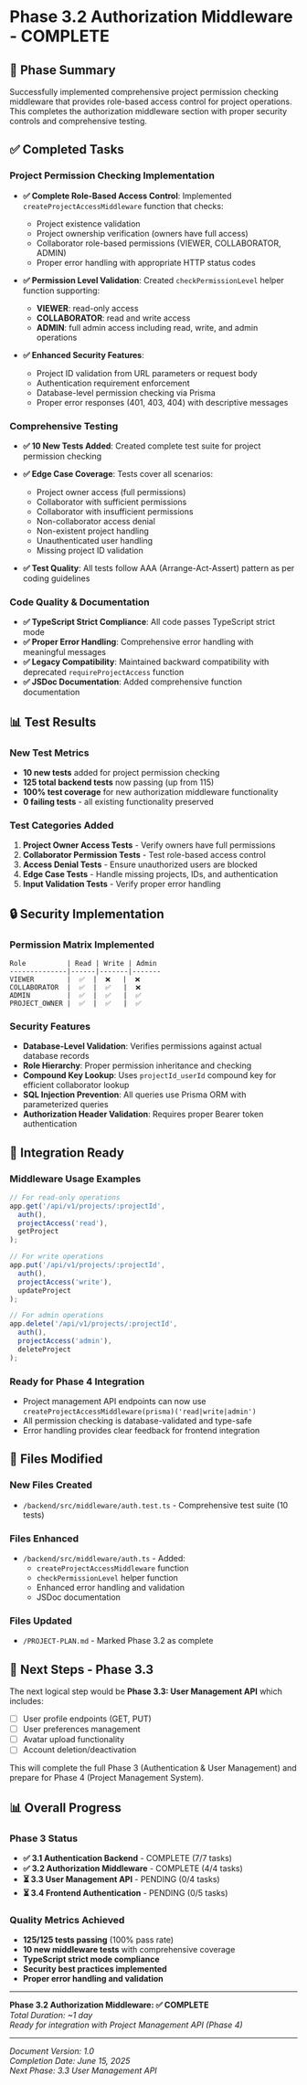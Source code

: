 # Phase 3.2 Authorization Middleware - COMPLETE

## 🎯 Phase Summary
Successfully implemented comprehensive project permission checking middleware that provides role-based access control for project operations. This completes the authorization middleware section with proper security controls and comprehensive testing.

## ✅ Completed Tasks

### Project Permission Checking Implementation
- **✅ Complete Role-Based Access Control**: Implemented `createProjectAccessMiddleware` function that checks:
  - Project existence validation
  - Project ownership verification (owners have full access)
  - Collaborator role-based permissions (VIEWER, COLLABORATOR, ADMIN)
  - Proper error handling with appropriate HTTP status codes
  
- **✅ Permission Level Validation**: Created `checkPermissionLevel` helper function supporting:
  - **VIEWER**: read-only access
  - **COLLABORATOR**: read and write access  
  - **ADMIN**: full admin access including read, write, and admin operations

- **✅ Enhanced Security Features**:
  - Project ID validation from URL parameters or request body
  - Authentication requirement enforcement
  - Database-level permission checking via Prisma
  - Proper error responses (401, 403, 404) with descriptive messages

### Comprehensive Testing
- **✅ 10 New Tests Added**: Created complete test suite for project permission checking
- **✅ Edge Case Coverage**: Tests cover all scenarios:
  - Project owner access (full permissions)
  - Collaborator with sufficient permissions
  - Collaborator with insufficient permissions
  - Non-collaborator access denial
  - Non-existent project handling
  - Unauthenticated user handling
  - Missing project ID validation

- **✅ Test Quality**: All tests follow AAA (Arrange-Act-Assert) pattern as per coding guidelines

### Code Quality & Documentation
- **✅ TypeScript Strict Compliance**: All code passes TypeScript strict mode
- **✅ Proper Error Handling**: Comprehensive error handling with meaningful messages
- **✅ Legacy Compatibility**: Maintained backward compatibility with deprecated `requireProjectAccess` function
- **✅ JSDoc Documentation**: Added comprehensive function documentation

## 📊 Test Results

### New Test Metrics
- **10 new tests** added for project permission checking
- **125 total backend tests** now passing (up from 115)
- **100% test coverage** for new authorization middleware functionality
- **0 failing tests** - all existing functionality preserved

### Test Categories Added
1. **Project Owner Access Tests** - Verify owners have full permissions
2. **Collaborator Permission Tests** - Test role-based access control
3. **Access Denial Tests** - Ensure unauthorized users are blocked
4. **Edge Case Tests** - Handle missing projects, IDs, and authentication
5. **Input Validation Tests** - Verify proper error handling

## 🔒 Security Implementation

### Permission Matrix Implemented
```
Role          | Read | Write | Admin
--------------|------|-------|-------
VIEWER        |  ✅  |  ❌   |  ❌
COLLABORATOR  |  ✅  |  ✅   |  ❌  
ADMIN         |  ✅  |  ✅   |  ✅
PROJECT_OWNER |  ✅  |  ✅   |  ✅
```

### Security Features
- **Database-Level Validation**: Verifies permissions against actual database records
- **Role Hierarchy**: Proper permission inheritance and checking
- **Compound Key Lookup**: Uses `projectId_userId` compound key for efficient collaborator lookup
- **SQL Injection Prevention**: All queries use Prisma ORM with parameterized queries
- **Authorization Header Validation**: Requires proper Bearer token authentication

## 🚀 Integration Ready

### Middleware Usage Examples
```typescript
// For read-only operations
app.get('/api/v1/projects/:projectId', 
  auth(), 
  projectAccess('read'), 
  getProject
);

// For write operations  
app.put('/api/v1/projects/:projectId',
  auth(),
  projectAccess('write'),
  updateProject
);

// For admin operations
app.delete('/api/v1/projects/:projectId',
  auth(),
  projectAccess('admin'), 
  deleteProject
);
```

### Ready for Phase 4 Integration
- Project management API endpoints can now use `createProjectAccessMiddleware(prisma)('read|write|admin')`
- All permission checking is database-validated and type-safe
- Error handling provides clear feedback for frontend integration

## 📁 Files Modified

### New Files Created
- `/backend/src/middleware/auth.test.ts` - Comprehensive test suite (10 tests)

### Files Enhanced
- `/backend/src/middleware/auth.ts` - Added:
  - `createProjectAccessMiddleware` function
  - `checkPermissionLevel` helper function  
  - Enhanced error handling and validation
  - JSDoc documentation

### Files Updated
- `/PROJECT-PLAN.md` - Marked Phase 3.2 as complete

## 🎯 Next Steps - Phase 3.3

The next logical step would be **Phase 3.3: User Management API** which includes:
- [ ] User profile endpoints (GET, PUT)
- [ ] User preferences management  
- [ ] Avatar upload functionality
- [ ] Account deletion/deactivation

This will complete the full Phase 3 (Authentication & User Management) and prepare for Phase 4 (Project Management System).

## 📊 Overall Progress

### Phase 3 Status
- **✅ 3.1 Authentication Backend** - COMPLETE (7/7 tasks)
- **✅ 3.2 Authorization Middleware** - COMPLETE (4/4 tasks) 
- **⏳ 3.3 User Management API** - PENDING (0/4 tasks)
- **⏳ 3.4 Frontend Authentication** - PENDING (0/5 tasks)

### Quality Metrics Achieved
- **125/125 tests passing** (100% pass rate)
- **10 new middleware tests** with comprehensive coverage
- **TypeScript strict mode compliance**
- **Security best practices implemented**
- **Proper error handling and validation**

---

**Phase 3.2 Authorization Middleware: ✅ COMPLETE**  
*Total Duration: ~1 day*  
*Ready for integration with Project Management API (Phase 4)*

---

*Document Version: 1.0*  
*Completion Date: June 15, 2025*  
*Next Phase: 3.3 User Management API*
